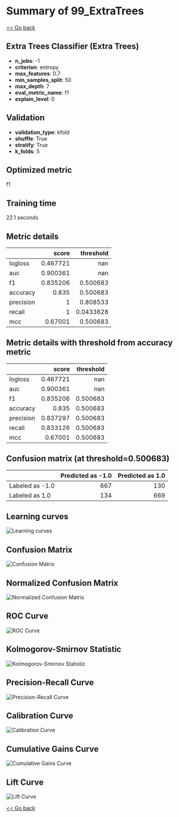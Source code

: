 # Summary of 99_ExtraTrees

[<< Go back](../README.md)


## Extra Trees Classifier (Extra Trees)
- **n_jobs**: -1
- **criterion**: entropy
- **max_features**: 0.7
- **min_samples_split**: 50
- **max_depth**: 7
- **eval_metric_name**: f1
- **explain_level**: 0

## Validation
 - **validation_type**: kfold
 - **shuffle**: True
 - **stratify**: True
 - **k_folds**: 5

## Optimized metric
f1

## Training time

22.1 seconds

## Metric details
|           |    score |   threshold |
|:----------|---------:|------------:|
| logloss   | 0.467721 | nan         |
| auc       | 0.900361 | nan         |
| f1        | 0.835206 |   0.500683  |
| accuracy  | 0.835    |   0.500683  |
| precision | 1        |   0.808533  |
| recall    | 1        |   0.0433628 |
| mcc       | 0.67001  |   0.500683  |


## Metric details with threshold from accuracy metric
|           |    score |   threshold |
|:----------|---------:|------------:|
| logloss   | 0.467721 |  nan        |
| auc       | 0.900361 |  nan        |
| f1        | 0.835206 |    0.500683 |
| accuracy  | 0.835    |    0.500683 |
| precision | 0.837297 |    0.500683 |
| recall    | 0.833126 |    0.500683 |
| mcc       | 0.67001  |    0.500683 |


## Confusion matrix (at threshold=0.500683)
|                 |   Predicted as -1.0 |   Predicted as 1.0 |
|:----------------|--------------------:|-------------------:|
| Labeled as -1.0 |                 667 |                130 |
| Labeled as 1.0  |                 134 |                669 |

## Learning curves
![Learning curves](learning_curves.png)
## Confusion Matrix

![Confusion Matrix](confusion_matrix.png)


## Normalized Confusion Matrix

![Normalized Confusion Matrix](confusion_matrix_normalized.png)


## ROC Curve

![ROC Curve](roc_curve.png)


## Kolmogorov-Smirnov Statistic

![Kolmogorov-Smirnov Statistic](ks_statistic.png)


## Precision-Recall Curve

![Precision-Recall Curve](precision_recall_curve.png)


## Calibration Curve

![Calibration Curve](calibration_curve_curve.png)


## Cumulative Gains Curve

![Cumulative Gains Curve](cumulative_gains_curve.png)


## Lift Curve

![Lift Curve](lift_curve.png)



[<< Go back](../README.md)
